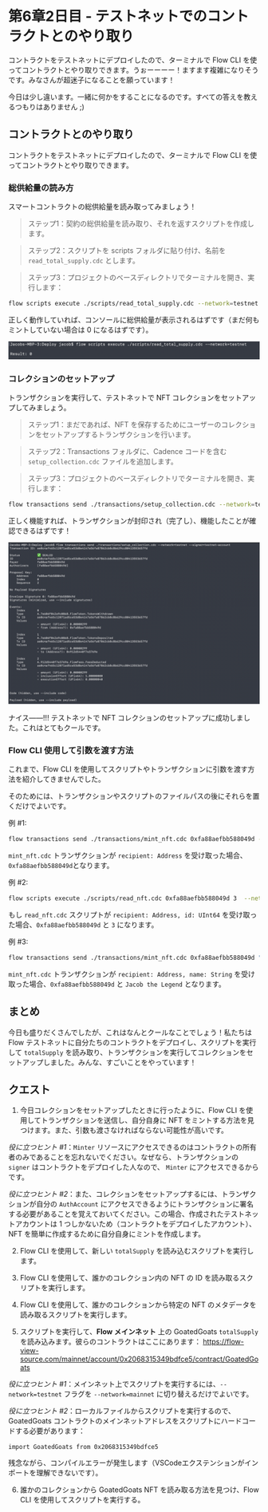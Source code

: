 # 第6章2日目 - テストネットでのコントラクトとのやり取り

コントラクトをテストネットにデプロイしたので、ターミナルで Flow CLI を使ってコントラクトとやり取りできます。うぉーーーー！ますます複雑になりそうです。みなさんが超迷子になることを願っています！

今日は少し違います。一緒に何かをすることになるのです。すべての答えを教えるつもりはありません ;)

## コントラクトとのやり取り

コントラクトをテストネットにデプロイしたので、ターミナルで Flow CLI を使ってコントラクトとやり取りできます。

### 総供給量の読み方

スマートコントラクトの総供給量を読み取ってみましょう！

> ステップ1：契約の総供給量を読み取り、それを返すスクリプトを作成します。

> ステップ2：スクリプトを scripts フォルダに貼り付け、名前を `read_total_supply.cdc` とします。

> ステップ3：プロジェクトのベースディレクトリでターミナルを開き、実行します：

```bash
flow scripts execute ./scripts/read_total_supply.cdc --network=testnet
```

正しく動作していれば、コンソールに総供給量が表示されるはずです（まだ何もミントしていない場合は 0 になるはずです）。

<img src="../images/read-total-supply.png" alt="read the total supply" />

### コレクションのセットアップ

トランザクションを実行して、テストネットで NFT コレクションをセットアップしてみましょう。

> ステップ1：まだであれば、NFT を保存するためにユーザーのコレクションをセットアップするトランザクションを行います。

> ステップ2：Transactions フォルダに、Cadence コードを含む `setup_collection.cdc` ファイルを追加します。

> ステップ3：プロジェクトのベースディレクトリでターミナルを開き、実行します：

```bash
flow transactions send ./transactions/setup_collection.cdc --network=testnet --signer=testnet-account
```

正しく機能すれば、トランザクションが封印され（完了し）、機能したことが確認できるはずです！

<img src="../images/setup-collection.png" alt="setup collection transaction" />

ナイス――!!! テストネットで NFT コレクションのセットアップに成功しました。これはとてもクールです。

### Flow CLI 使用して引数を渡す方法

これまで、Flow CLI を使用してスクリプトやトランザクションに引数を渡す方法を紹介してきませんでした。

そのためには、トランザクションやスクリプトのファイルパスの後にそれらを置くだけでよいです。

例 #1:

```bash
flow transactions send ./transactions/mint_nft.cdc 0xfa88aefbb588049d --network=testnet --signer=testnet-account
```

`mint_nft.cdc` トランザクションが `recipient: Address` を受け取った場合、`0xfa88aefbb588049d`となります。

例 #2:

```bash
flow scripts execute ./scripts/read_nft.cdc 0xfa88aefbb588049d 3  --network=testnet
```

もし `read_nft.cdc` スクリプトが `recipient: Address, id: UInt64` を受け取った場合、`0xfa88aefbb588049d` と `3` になります。

例 #3:

```bash
flow transactions send ./transactions/mint_nft.cdc 0xfa88aefbb588049d "Jacob the Legend" --network=testnet --signer=testnet-account
```

`mint_nft.cdc` トランザクションが `recipient: Address, name: String` を受け取った場合、`0xfa88aefbb588049d` と `Jacob the Legend` となります。

## まとめ

今日も盛りだくさんでしたが、これはなんとクールなことでしょう！私たちは Flow テストネットに自分たちのコントラクトをデプロイし、スクリプトを実行して `totalSupply` を読み取り、トランザクションを実行してコレクションをセットアップしました。みんな、すごいことをやっています！

## クエスト

1. 今日コレクションをセットアップしたときに行ったように、Flow CLI を使用してトランザクションを送信し、自分自身に NFT をミントする方法を見つけます。また、引数も渡さなければならない可能性が高いです。

*役に立つヒント #1*：`Minter` リソースにアクセスできるのはコントラクトの所有者のみであることを忘れないでください。なぜなら、トランザクションの `signer` はコントラクトをデプロイした人なので、 `Minter` にアクセスできるからです。

*役に立つヒント #2*：また、コレクションをセットアップするには、トランザクションが自分の `AuthAccount` にアクセスできるようにトランザクションに署名する必要があることを覚えておいてください。この場合、作成されたテストネットアカウントは 1 つしかないため（コントラクトをデプロイしたアカウント）、NFT を簡単に作成するために自分自身にミントを作成します。

2. Flow CLI を使用して、新しい `totalSupply` を読み込むスクリプトを実行します。

3. Flow CLI を使用して、誰かのコレクション内の NFT の ID を読み取るスクリプトを実行します。

4. Flow CLI を使用して、誰かのコレクションから特定の NFT のメタデータを読み取るスクリプトを実行します。

5. スクリプトを実行して、**Flow メインネット** 上の GoatedGoats `totalSupply` を読み込みます。彼らのコントラクトはここにあります： https://flow-view-source.com/mainnet/account/0x2068315349bdfce5/contract/GoatedGoats

*役に立つヒント #1*：メインネット上でスクリプトを実行するには、`--network=testnet` フラグを `--network=mainnet` に切り替えるだけでよいです。

*役に立つヒント #2*：ローカルファイルからスクリプトを実行するので、GoatedGoats コントラクトのメインネットアドレスをスクリプトにハードコードする必要があります：
```cadence
import GoatedGoats from 0x2068315349bdfce5
```

残念ながら、コンパイルエラーが発生します（VSCodeエクステンションがインポートを理解できないです）。

6. 誰かのコレクションから GoatedGoats NFT を読み取る方法を見つけ、Flow CLI を使用してスクリプトを実行する。
